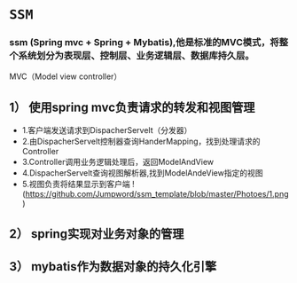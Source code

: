 # `SSM`
### ssm (Spring mvc + Spring + Mybatis),他是标准的MVC模式，将整个系统划分为表现层、控制层、业务逻辑层、数据库持久层。
MVC（Model view controller）
##   1） 使用spring mvc负责请求的转发和视图管理
- 1.客户端发送请求到DispacherServelt（分发器）
- 2.由DispacherServelt控制器查询HanderMapping，找到处理请求的Controller
- 3.Controller调用业务逻辑处理后，返回ModelAndView
- 4.DispacherServelt查询视图解析器,找到ModelAndeView指定的视图
- 5.视图负责将结果显示到客户端
   !(https://github.com/Jumpword/ssm_template/blob/master/Photoes/1.png)
##  2） spring实现对业务对象的管理
##  3） mybatis作为数据对象的持久化引擎

